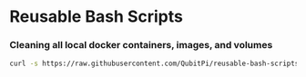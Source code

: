 Reusable Bash Scripts
=====================

### Cleaning all local docker containers, images, and volumes

```bash
curl -s https://raw.githubusercontent.com/QubitPi/reusable-bash-scripts/refs/heads/master/docker-clean.sh | bash
```

